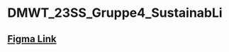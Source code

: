 # DMWT_23SS_Gruppe4_SustainabLi



## [Figma Link](https://www.figma.com/file/peDxkBeARGZ37LKWYj38Lh/GreenIT?type=design&node-id=0-1&t=PmBINhxng6E4vmpC-0)